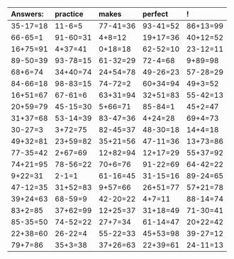 | Answers: | practice | makes | perfect | ! |
| :--- | :--- | :--- | :--- | :--- |
| 35-17=18 | 11-6=5 | 77-41=36 | 93-41=52 | 86+13=99 | 
| 66-65=1 | 91-60=31 | 4+8=12 | 19+17=36 | 40+12=52 | 
| 16+75=91 | 4+37=41 | 0+18=18 | 62-52=10 | 23-12=11 | 
| 89-50=39 | 93-78=15 | 61-32=29 | 72-4=68 | 9+89=98 | 
| 68+6=74 | 34+40=74 | 24+54=78 | 49-26=23 | 57-28=29 | 
| 84-66=18 | 98-83=15 | 74-72=2 | 60+34=94 | 49+3=52 | 
| 16+51=67 | 67-61=6 | 63+31=94 | 32+51=83 | 55-42=13 | 
| 20+59=79 | 45-15=30 | 5+66=71 | 85-84=1 | 45+2=47 | 
| 31+37=68 | 53-14=39 | 83-47=36 | 4+24=28 | 69+4=73 | 
| 30-27=3 | 3+72=75 | 82-45=37 | 48-30=18 | 14+4=18 | 
| 49+32=81 | 23+59=82 | 35+21=56 | 47-11=36 | 13+73=86 | 
| 77-35=42 | 2+67=69 | 12+82=94 | 12+17=29 | 55+37=92 | 
| 74+21=95 | 78-56=22 | 70+6=76 | 91-22=69 | 64-42=22 | 
| 9+22=31 | 2-1=1 | 61-16=45 | 31-15=16 | 89-24=65 | 
| 47-12=35 | 31+52=83 | 9+57=66 | 26+51=77 | 57+21=78 | 
| 39+24=63 | 68-59=9 | 42-20=22 | 4+7=11 | 88-14=74 | 
| 83+2=85 | 37+62=99 | 12+25=37 | 31+18=49 | 71-30=41 | 
| 85-35=50 | 74-52=22 | 27+7=34 | 61-14=47 | 20+22=42 | 
| 22+38=60 | 26-22=4 | 55-22=33 | 45+53=98 | 39-27=12 | 
| 79+7=86 | 35+3=38 | 37+26=63 | 22+39=61 | 24-11=13 | 

